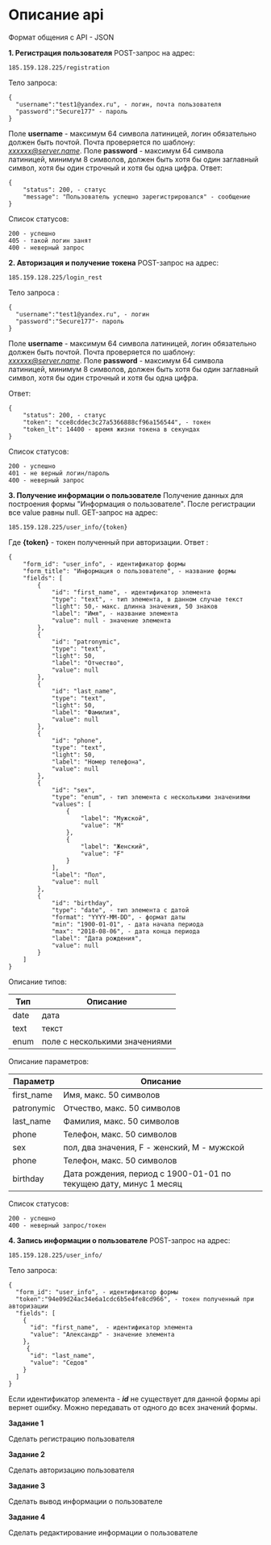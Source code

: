 

# Описание api

 
Формат общения с API - JSON 

**1. Регистрация пользователя**
POST-запрос на адрес:

    185.159.128.225/registration
Тело запроса:

    {
      "username":"test1@yandex.ru", - логин, почта пользователя
      "password":"Secure177" - пароль
    }
Поле **username** -  максимум 64 символа латиницей, логин обязательно должен быть почтой. Почта проверяется по шаблону: *xxxxxx@server.name*.
Поле **password** - максимум 64 символа латиницей, минимум 8 символов, должен быть хотя бы один заглавный символ, хотя бы один строчный и хотя бы одна цифра.
Ответ:

    {
        "status": 200, - статус 
        "message": "Пользователь успешно зарегистрировался" - сообщение
    }
Список статусов:

    200 - успешно
    405 - такой логин занят 
    400 - неверный запрос 
	
	

 **2. Авторизация  и получение токена**
 POST-запрос на адрес:

    185.159.128.225/login_rest
Тело запроса :

    {
      "username":"test1@yandex.ru", - логин
      "password":"Secure177"- пароль
    }
Поле **username** -  максимум 64 символа латиницей, логин обязательно должен быть почтой. Почта проверяется по шаблону: *xxxxxx@server.name*.
Поле **password** - максимум 64 символа латиницей, минимум 8 символов, должен быть хотя бы один заглавный символ, хотя бы один строчный и хотя бы одна цифра.

Ответ:

    {
        "status": 200, - статус
        "token": "cce8cddec3c27a5366888cf96a156544", - токен
        "token_lt": 14400 - время жизни токена в секундах
    }
Список статусов:

    200 - успешно
    401 - не верный логин/пароль
    400 - неверный запрос
**3. **Получение информации о пользователе****
Получение данных для построения формы "Информация о пользователе".
После регистрации все value  равны null.
GET-запрос на адрес:

    185.159.128.225/user_info/{token}
Где **{token}** - токен полученный при авторизации.
Ответ :

    {
        "form_id": "user_info", - идентификатор формы
        "form_title": "Информация о пользователе", - название формы  
        "fields": [
            {
                "id": "first_name", - идентификатор элемента
                "type": "text", - тип элемента, в данном случае текст
                "light": 50,- макс. длинна значения, 50 знаков
                "label": "Имя", - название элемента
                "value": null - значение элемента
            },
            {
                "id": "patronymic",
                "type": "text",
                "light": 50,
                "label": "Отчество",
                "value": null
            },
            {
                "id": "last_name",
                "type": "text",
                "light": 50,
                "label": "Фамилия",
                "value": null
            },
            {
                "id": "phone",
                "type": "text",
                "light": 50,
                "label": "Номер телефона",
                "value": null
            },
            {
                "id": "sex",
                "type": "enum", - тип элемента с несколькими значениями
                "values": [
                    {
                        "label": "Мужской",
                        "value": "M"
                    },
                    {
                        "label": "Женский",
                        "value": "F"
                    }
                ],
                "label": "Пол",
                "value": null
            },
            {
                "id": "birthday", 
                "type": "date", - тип элемента с датой 
                "format": "YYYY-MM-DD", - формат даты
                "min": "1900-01-01", - дата начала периода
                "max": "2018-08-06", - дата конца периода
                "label": "Дата рождения",
                "value": null
            }
        ]
    }

  
Описание типов:

|Тип| Описание  |
|--|--|
| date | дата
text | текст
enum| поле с несколькими значениями

Описание параметров:

|Параметр |Описание  |
|--|--|
| first_name | Имя, макс. 50 символов |
| patronymic| Отчество, макс. 50 символов |
| last_name| Фамилия, макс. 50 символов |
| phone| Телефон, макс. 50 символов |
| sex| пол, два значения, F - женский, M - мужской |
| phone| Телефон, макс. 50 символов |
| birthday|Дата рождения, период с 1900-01-01 по текущею дату, минус 1 месяц |

Список статусов:

    200 - успешно
    400 - неверный запрос/токен

**4. **Запись информации о пользователе****
POST-запрос на адрес:

    185.159.128.225/user_info/
Тело запроса:

    {    
      "form_id": "user_info", - идентификатор формы
      "token":"94e09d24ac34e6a1cdc6b5e4fe8cd966", - токен полученный при авторизации
      "fields": [
        {
          "id": "first_name",  - идентификатор элемента
          "value": "Александр" - значение элемента
        },
         {
          "id": "last_name",
          "value": "Седов"
        }
      ]
    }
Если идентификатор элемента  - ***id*** не существует для данной формы api вернет ошибку.
Можно передавать от одного до всех значений формы. 

**Задание 1**

Сделать регистрацию пользователя

**Задание 2** 

Сделать авторизацию пользователя

**Задание 3**

Сделать вывод информации о пользователе 

**Задание 4** 

Сделать редактирование информации о пользователе
